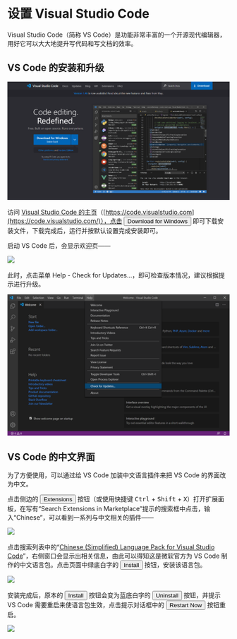 # 设置 Visual Studio Code

Visual Studio Code（简称 VS Code）是功能非常丰富的一个开源现代编辑器，用好它可以大大地提升写代码和写文档的效率。


## VS Code 的安装和升级

![Visual Studio Code 主页][Visual_Studio_Code_Main_page]

访问 [Visual Studio Code 的主页][]（[https://code.visualstudio.com](https://code.visualstudio.com/)），点击 <button class="small blue button">Download for Windows</button> 即可下载安装文件，下载完成后，运行并按默认设置完成安装即可。

启动 VS Code 后，会显示欢迎页——

![][Visual_Studio_Code_welcome_page]

此时，点击菜单 <span class="menutext">Help</span> - <span class="menutext">Check for Updates...</span>，即可检查版本情况，建议根据提示进行升级。

![Visual Studio Code 检查升级][Visual_Studio_Code_Check_for_Updates]


## VS Code 的中文界面

为了方便使用，可以通过给 VS Code 加装中文语言插件来把 VS Code 的界面改为中文。

点击侧边的 <button class="small button">Extensions</button> 按钮（或使用快捷键 <kbd>Ctrl</kbd> + <kbd>Shift</kbd> + <kbd>X</kbd>）打开扩展面板，在写有“Search Extensions in Marketplace”提示的搜索框中点击，输入“Chinese”，可以看到一系列与中文相关的插件——

![][Visual_Studio_Code_Extensions_Chinese]

点击搜索列表中的“[Chinese (Simplified) Language Pack for Visual Studio Code][]”，右侧窗口会显示出相关信息，由此可以得知这是微软官方为 VS Code 制作的中文语言包。点击页面中绿底白字的 <button class="small green button">Install</button> 按钮，安装该语言包。

![][Visual_Studio_Code_Extensions_Chinese_Language_Pack]

安装完成后，原本的 <button class="small green button">Install</button> 按钮会变为蓝底白字的 <button class="small blue button">Uninstall</button> 按钮，并提示 VS Code 需要重启来使语言包生效，点击提示对话框中的 <button class="small blue button">Restart Now</button> 按钮重启。

![][Visual_Studio_Code_Extensions_Chinese_Language_Pack_Install]



[Visual_Studio_Code_Main_page]: https://raw.githubusercontent.com/shen-huang/img/master/2020-07/Visual_Studio_Code_Main_page.png
[Visual_Studio_Code_welcome_page]: https://raw.githubusercontent.com/shen-huang/img/master/2020-07/Visual_Studio_Code_welcome_page.png
[Visual_Studio_Code_Check_for_Updates]: https://raw.githubusercontent.com/shen-huang/img/master/2020-07/Visual_Studio_Code_Check_for_Updates.png
[Visual_Studio_Code_Extensions_Chinese]: https://raw.githubusercontent.com/shen-huang/img/master/2020-07/Visual_Studio_Code_Extensions_Chinese.png
[Visual_Studio_Code_Extensions_Chinese_Language_Pack]: https://raw.githubusercontent.com/shen-huang/img/master/2020-07/Visual_Studio_Code_Extensions_Chinese_Language_Pack.png
[Visual_Studio_Code_Extensions_Chinese_Language_Pack_Install]: https://raw.githubusercontent.com/shen-huang/img/master/2020-07/Visual_Studio_Code_Extensions_Chinese_Language_Pack_Install.png

[Visual Studio Code 的主页]: https://code.visualstudio.com/
[Chinese (Simplified) Language Pack for Visual Studio Code]: https://marketplace.visualstudio.com/items?itemName=MS-CEINTL.vscode-language-pack-zh-hans